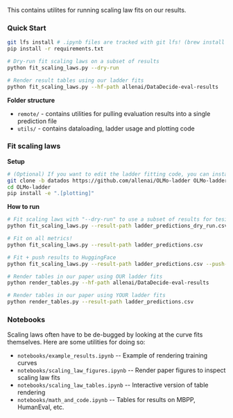 This contains utilites for running scaling law fits on our results.

### Quick Start

```sh
git lfs install # .ipynb files are tracked with git lfs! (brew install git-lfs)
pip install -r requirements.txt

# Dry-run fit scaling laws on a subset of results
python fit_scaling_laws.py --dry-run

# Render result tables using our ladder fits
python fit_scaling_laws.py --hf-path allenai/DataDecide-eval-results
```

**Folder structure**
- `remote/` - contains utilities for pulling evaluation results into a single prediction file
- `utils/` - contains dataloading, ladder usage and plotting code

### Fit scaling laws

**Setup**

```sh
# (Optional) If you want to edit the ladder fitting code, you can install locally!
git clone -b datados https://github.com/allenai/OLMo-ladder OLMo-ladder
cd OLMo-ladder
pip install -e ".[plotting]"
```

**How to run**

```sh
# Fit scaling laws with "--dry-run" to use a subset of results for tesing
python fit_scaling_laws.py --result-path ladder_predictions_dry_run.csv --dry-run

# Fit on all metrics!
python fit_scaling_laws.py --result-path ladder_predictions.csv

# Fit + push results to HuggingFace
python fit_scaling_laws.py --result-path ladder_predictions.csv --push-to-hf allenai/DataDecide-eval-results

# Render tables in our paper using OUR ladder fits
python render_tables.py --hf-path allenai/DataDecide-eval-results

# Render tables in our paper using YOUR ladder fits
python render_tables.py --result-path ladder_predictions.csv
```

### Notebooks

Scaling laws often have to be de-bugged by looking at the curve fits themselves. Here are some utilities for doing so:

- `notebooks/example_results.ipynb` -- Example of rendering training curves
- `notebooks/scaling_law_figures.ipynb` -- Render paper figures to inspect scaling law fits
- `notebooks/scaling_law_tables.ipynb` -- Interactive version of table rendering
- `notebooks/math_and_code.ipynb` -- Tables for results on MBPP, HumanEval, etc.